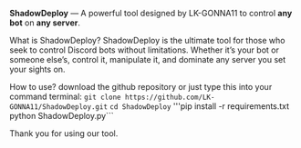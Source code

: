 **ShadowDeploy** — A powerful tool designed by LK-GONNA11 to control **any bot** on **any server**.

What is ShadowDeploy?
ShadowDeploy is the ultimate tool for those who seek to control Discord bots without limitations. Whether it’s your bot or someone else’s, control it, manipulate it, and dominate any server you set your sights on.

How to use?
download the github repository
or just type this into your command terminal:
```git clone https://github.com/LK-GONNA11/ShadowDeploy.git```
```cd ShadowDeploy```
'''pip install -r requirements.txt```
```python ShadowDeploy.py```

Thank you for using our tool.
